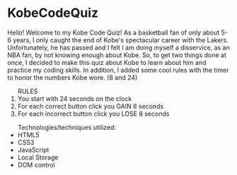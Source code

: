 # KobeCodeQuiz

Hello! Welcome to my Kobe Code Quiz! As a basketball fan of only about 5-6 years, I only caught the end of Kobe's spectacular career with the Lakers. Unfortunately, he has passed and I felt I am doing myself a disservice, as an NBA fan, by not knowing enough about Kobe. So, to get two things done at once, I decided to make this quiz about Kobe to learn about him and practice my coding skills. In addition, I added some cool rules with the timer to honor the numbers Kobe wore. (8 and 24)

<ol>RULES
  <li>You start with 24 seconds on the clock</li>
  <li>For each correct button click you GAIN 8 seconds</li>
  <li>For each incorrect button click you LOSE 8 seconds</li></ol>

<ul>Technologies/techniques utilized:
  <li>HTML5</li>
  <li>CSS3</li>
  <li>JavaScript</li>
  <li>Local Storage</li>
  <li>DOM control</li>
